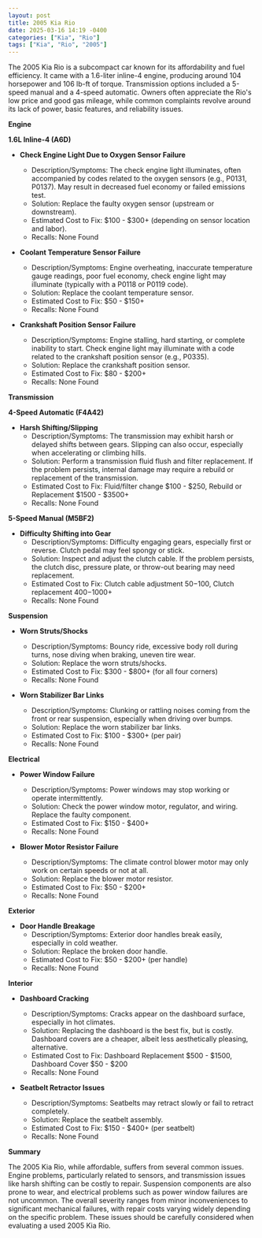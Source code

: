 ```yaml
---
layout: post
title: 2005 Kia Rio
date: 2025-03-16 14:19 -0400
categories: ["Kia", "Rio"]
tags: ["Kia", "Rio", "2005"]
---
```

The 2005 Kia Rio is a subcompact car known for its affordability and fuel efficiency. It came with a 1.6-liter inline-4 engine, producing around 104 horsepower and 106 lb-ft of torque. Transmission options included a 5-speed manual and a 4-speed automatic. Owners often appreciate the Rio's low price and good gas mileage, while common complaints revolve around its lack of power, basic features, and reliability issues.

**Engine**

**1.6L Inline-4 (A6D)**

*   **Check Engine Light Due to Oxygen Sensor Failure**
    *   Description/Symptoms: The check engine light illuminates, often accompanied by codes related to the oxygen sensors (e.g., P0131, P0137). May result in decreased fuel economy or failed emissions test.
    *   Solution: Replace the faulty oxygen sensor (upstream or downstream).
    *   Estimated Cost to Fix: $100 - $300+ (depending on sensor location and labor).
    *   Recalls: None Found

*   **Coolant Temperature Sensor Failure**
    *   Description/Symptoms: Engine overheating, inaccurate temperature gauge readings, poor fuel economy, check engine light may illuminate (typically with a P0118 or P0119 code).
    *   Solution: Replace the coolant temperature sensor.
    *   Estimated Cost to Fix: $50 - $150+
    *   Recalls: None Found

*   **Crankshaft Position Sensor Failure**
    *   Description/Symptoms: Engine stalling, hard starting, or complete inability to start. Check engine light may illuminate with a code related to the crankshaft position sensor (e.g., P0335).
    *   Solution: Replace the crankshaft position sensor.
    *   Estimated Cost to Fix: $80 - $200+
    *   Recalls: None Found

**Transmission**

**4-Speed Automatic (F4A42)**

*   **Harsh Shifting/Slipping**
    *   Description/Symptoms: The transmission may exhibit harsh or delayed shifts between gears. Slipping can also occur, especially when accelerating or climbing hills.
    *   Solution: Perform a transmission fluid flush and filter replacement. If the problem persists, internal damage may require a rebuild or replacement of the transmission.
    *   Estimated Cost to Fix: Fluid/filter change $100 - $250, Rebuild or Replacement $1500 - $3500+
    *   Recalls: None Found

**5-Speed Manual (M5BF2)**

*   **Difficulty Shifting into Gear**
    *   Description/Symptoms: Difficulty engaging gears, especially first or reverse. Clutch pedal may feel spongy or stick.
    *   Solution: Inspect and adjust the clutch cable. If the problem persists, the clutch disc, pressure plate, or throw-out bearing may need replacement.
    *   Estimated Cost to Fix: Clutch cable adjustment $50-$100, Clutch replacement $400-$1000+
    *   Recalls: None Found

**Suspension**

*   **Worn Struts/Shocks**
    *   Description/Symptoms: Bouncy ride, excessive body roll during turns, nose diving when braking, uneven tire wear.
    *   Solution: Replace the worn struts/shocks.
    *   Estimated Cost to Fix: $300 - $800+ (for all four corners)
    *   Recalls: None Found

*   **Worn Stabilizer Bar Links**
    *   Description/Symptoms: Clunking or rattling noises coming from the front or rear suspension, especially when driving over bumps.
    *   Solution: Replace the worn stabilizer bar links.
    *   Estimated Cost to Fix: $100 - $300+ (per pair)
    *   Recalls: None Found

**Electrical**

*   **Power Window Failure**
    *   Description/Symptoms: Power windows may stop working or operate intermittently.
    *   Solution: Check the power window motor, regulator, and wiring. Replace the faulty component.
    *   Estimated Cost to Fix: $150 - $400+
    *   Recalls: None Found

*   **Blower Motor Resistor Failure**
    *   Description/Symptoms: The climate control blower motor may only work on certain speeds or not at all.
    *   Solution: Replace the blower motor resistor.
    *   Estimated Cost to Fix: $50 - $200+
    *   Recalls: None Found

**Exterior**

*   **Door Handle Breakage**
    *   Description/Symptoms: Exterior door handles break easily, especially in cold weather.
    *   Solution: Replace the broken door handle.
    *   Estimated Cost to Fix: $50 - $200+ (per handle)
    *   Recalls: None Found

**Interior**

*   **Dashboard Cracking**
    *   Description/Symptoms: Cracks appear on the dashboard surface, especially in hot climates.
    *   Solution: Replacing the dashboard is the best fix, but is costly. Dashboard covers are a cheaper, albeit less aesthetically pleasing, alternative.
    *   Estimated Cost to Fix: Dashboard Replacement $500 - $1500, Dashboard Cover $50 - $200
    *   Recalls: None Found

*   **Seatbelt Retractor Issues**
    *   Description/Symptoms: Seatbelts may retract slowly or fail to retract completely.
    *   Solution: Replace the seatbelt assembly.
    *   Estimated Cost to Fix: $150 - $400+ (per seatbelt)
    *   Recalls: None Found

**Summary**

The 2005 Kia Rio, while affordable, suffers from several common issues. Engine problems, particularly related to sensors, and transmission issues like harsh shifting can be costly to repair. Suspension components are also prone to wear, and electrical problems such as power window failures are not uncommon. The overall severity ranges from minor inconveniences to significant mechanical failures, with repair costs varying widely depending on the specific problem. These issues should be carefully considered when evaluating a used 2005 Kia Rio.

